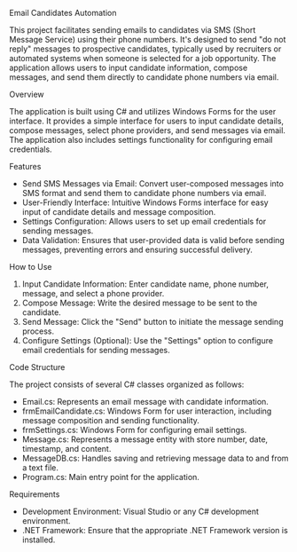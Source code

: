 Email Candidates Automation

This project facilitates sending emails to candidates via SMS (Short Message Service) using their phone numbers. It's designed to send "do not reply" messages to prospective candidates, typically used by recruiters or automated systems when someone is selected for a job opportunity. The application allows users to input candidate information, compose messages, and send them directly to candidate phone numbers via email.

Overview

The application is built using C# and utilizes Windows Forms for the user interface. It provides a simple interface for users to input candidate details, compose messages, select phone providers, and send messages via email. The application also includes settings functionality for configuring email credentials.

Features

- Send SMS Messages via Email: Convert user-composed messages into SMS format and send them to candidate phone numbers via email.
- User-Friendly Interface: Intuitive Windows Forms interface for easy input of candidate details and message composition.
- Settings Configuration: Allows users to set up email credentials for sending messages.
- Data Validation: Ensures that user-provided data is valid before sending messages, preventing errors and ensuring successful delivery.

How to Use

1. Input Candidate Information: Enter candidate name, phone number, message, and select a phone provider.
2. Compose Message: Write the desired message to be sent to the candidate.
3. Send Message: Click the "Send" button to initiate the message sending process.
4. Configure Settings (Optional): Use the "Settings" option to configure email credentials for sending messages.

Code Structure

The project consists of several C# classes organized as follows:

- Email.cs: Represents an email message with candidate information.
- frmEmailCandidate.cs: Windows Form for user interaction, including message composition and sending functionality.
- frmSettings.cs: Windows Form for configuring email settings.
- Message.cs: Represents a message entity with store number, date, timestamp, and content.
- MessageDB.cs: Handles saving and retrieving message data to and from a text file.
- Program.cs: Main entry point for the application.

Requirements

- Development Environment: Visual Studio or any C# development environment.
- .NET Framework: Ensure that the appropriate .NET Framework version is installed.